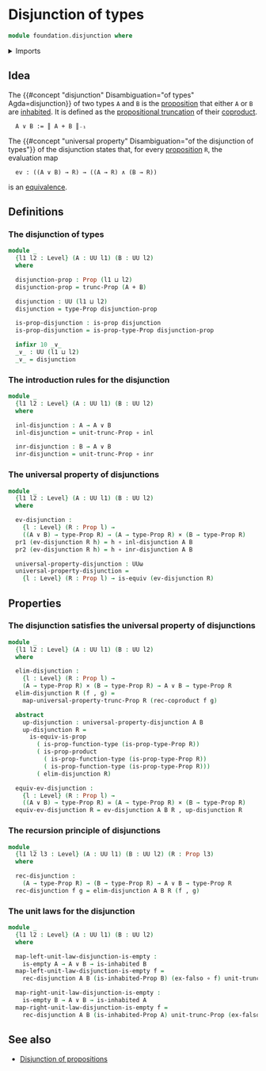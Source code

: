 # Disjunction of types

```agda
module foundation.disjunction where
```

<details><summary>Imports</summary>

```agda
open import foundation.decidable-types
open import foundation.dependent-pair-types
open import foundation.inhabited-types
open import foundation.propositional-truncations
open import foundation.universe-levels

open import foundation-core.cartesian-product-types
open import foundation-core.coproduct-types
open import foundation-core.decidable-propositions
open import foundation-core.empty-types
open import foundation-core.equivalences
open import foundation-core.function-types
open import foundation-core.propositions
```

</details>

## Idea

The {{#concept "disjunction" Disambiguation="of types" Agda=disjunction}} of two
types `A` and `B` is the [proposition](foundation-core.propositions.md) that
either `A` or `B` are [inhabited](foundation.inhabited-types.md). It is defined
as the [propositional truncation](foundation.propositional-truncations.md) of
their [coproduct](foundation-core.coproduct-types.md).

```text
  A ∨ B := ║ A + B ║₋₁
```

The
{{#concept "universal property" Disambiguation="of the disjunction of types"}}
of the disjunction states that, for every
[proposition](foundation-core.propositions.md) `R`, the evaluation map

```text
  ev : ((A ∨ B) → R) → ((A → R) ∧ (B → R))
```

is an [equivalence](foundation.logical-equivalence.md).

## Definitions

### The disjunction of types

```agda
module _
  {l1 l2 : Level} (A : UU l1) (B : UU l2)
  where

  disjunction-prop : Prop (l1 ⊔ l2)
  disjunction-prop = trunc-Prop (A + B)

  disjunction : UU (l1 ⊔ l2)
  disjunction = type-Prop disjunction-prop

  is-prop-disjunction : is-prop disjunction
  is-prop-disjunction = is-prop-type-Prop disjunction-prop

  infixr 10 _∨_
  _∨_ : UU (l1 ⊔ l2)
  _∨_ = disjunction
```

### The introduction rules for the disjunction

```agda
module _
  {l1 l2 : Level} (A : UU l1) (B : UU l2)
  where

  inl-disjunction : A → A ∨ B
  inl-disjunction = unit-trunc-Prop ∘ inl

  inr-disjunction : B → A ∨ B
  inr-disjunction = unit-trunc-Prop ∘ inr
```

### The universal property of disjunctions

```agda
module _
  {l1 l2 : Level} (A : UU l1) (B : UU l2)
  where

  ev-disjunction :
    {l : Level} (R : Prop l) →
    ((A ∨ B) → type-Prop R) → (A → type-Prop R) × (B → type-Prop R)
  pr1 (ev-disjunction R h) = h ∘ inl-disjunction A B
  pr2 (ev-disjunction R h) = h ∘ inr-disjunction A B

  universal-property-disjunction : UUω
  universal-property-disjunction =
    {l : Level} (R : Prop l) → is-equiv (ev-disjunction R)
```

## Properties

### The disjunction satisfies the universal property of disjunctions

```agda
module _
  {l1 l2 : Level} (A : UU l1) (B : UU l2)
  where

  elim-disjunction :
    {l : Level} (R : Prop l) →
    (A → type-Prop R) × (B → type-Prop R) → A ∨ B → type-Prop R
  elim-disjunction R (f , g) =
    map-universal-property-trunc-Prop R (rec-coproduct f g)

  abstract
    up-disjunction : universal-property-disjunction A B
    up-disjunction R =
      is-equiv-is-prop
        ( is-prop-function-type (is-prop-type-Prop R))
        ( is-prop-product
          ( is-prop-function-type (is-prop-type-Prop R))
          ( is-prop-function-type (is-prop-type-Prop R)))
        ( elim-disjunction R)

  equiv-ev-disjunction :
    {l : Level} (R : Prop l) →
    ((A ∨ B) → type-Prop R) ≃ (A → type-Prop R) × (B → type-Prop R)
  equiv-ev-disjunction R = ev-disjunction A B R , up-disjunction R
```

### The recursion principle of disjunctions

```agda
module _
  {l1 l2 l3 : Level} (A : UU l1) (B : UU l2) (R : Prop l3)
  where

  rec-disjunction :
    (A → type-Prop R) → (B → type-Prop R) → A ∨ B → type-Prop R
  rec-disjunction f g = elim-disjunction A B R (f , g)
```

### The unit laws for the disjunction

```agda
module _
  {l1 l2 : Level} (A : UU l1) (B : UU l2)
  where

  map-left-unit-law-disjunction-is-empty :
    is-empty A → A ∨ B → is-inhabited B
  map-left-unit-law-disjunction-is-empty f =
    rec-disjunction A B (is-inhabited-Prop B) (ex-falso ∘ f) unit-trunc-Prop

  map-right-unit-law-disjunction-is-empty :
    is-empty B → A ∨ B → is-inhabited A
  map-right-unit-law-disjunction-is-empty f =
    rec-disjunction A B (is-inhabited-Prop A) unit-trunc-Prop (ex-falso ∘ f)
```

## See also

- [Disjunction of propositions](foundation.disjunction-propositions.md)
